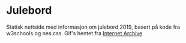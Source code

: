 # Julebord
Statisk nettside med informasjon om julebord 2019, basert på kode fra w3schools og nes.css.
Gif's hentet fra [Internet Archive]( https://gifcities.org/)